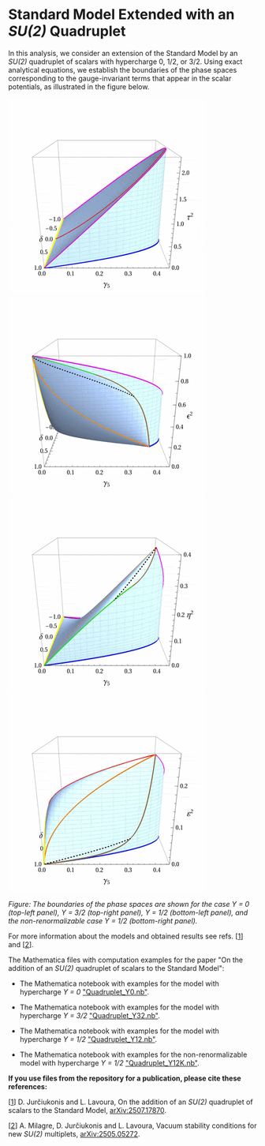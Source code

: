 # Standard Model Extended with an *SU(2)* Quadruplet

In this analysis, we consider an extension of the Standard Model by an *SU(2)* quadruplet of scalars with hypercharge 0, 1/2, or 3/2. Using exact analytical equations, we establish the boundaries of the phase spaces corresponding to the gauge-invariant terms that appear in the scalar potentials, as illustrated in the figure below.

![Phase space for the case with Y = 0](images/4plet-Y0-400.gif)       ![Phase space for the case with Y = 0](images/4plet-Y32_400.gif)
![Phase space for the case with Y = 0](images/4plet-Y12_400.gif)       ![Phase space for the case with Y = 0](images/4plet-Y12K_400.gif)

*Figure: The boundaries of the phase spaces are shown for the case *Y = 0* (top-left panel), *Y = 3/2* (top-right panel), *Y = 1/2* (bottom-left panel), and the non-renormalizable case *Y = 1/2* (bottom-right panel).*

For more information about the models and obtained results see refs. [[1](https://arxiv.org/abs/XXXX.XXXXX)] and [[2](https://arxiv.org/abs/2505.05272)].


The Mathematica files with computation examples for the paper "On the addition of an *SU(2)* quadruplet of scalars to the Standard Model":

- The Mathematica notebook with examples for the model with hypercharge *Y = 0* ["Quadruplet_Y0.nb"](https://github.com/jurciukonis/SM-quadruplet/blob/main/Quadruplet_Y0.nb).

- The Mathematica notebook with examples for the model with hypercharge *Y = 3/2* ["Quadruplet_Y32.nb"](https://github.com/jurciukonis/SM-quadruplet/blob/main/Quadruplet_Y32.nb).

- The Mathematica notebook with examples for the model with hypercharge *Y = 1/2* ["Quadruplet_Y12.nb"](https://github.com/jurciukonis/SM-quadruplet/blob/main/Quadruplet_Y12.nb).

- The Mathematica notebook with examples for the non-renormalizable model with hypercharge *Y = 1/2* ["Quadruplet_Y12K.nb"](https://github.com/jurciukonis/SM-quadruplet/blob/main/Quadruplet_Y12K.nb).


**If you use files from the repository for a publication, please cite these references:**

[[1](https://arxiv.org/abs/2507.17870)] D. Jurčiukonis and L. Lavoura, On the addition of an *SU(2)* quadruplet of scalars to the Standard Model, [arXiv:2507.17870](https://arxiv.org/abs/2507.17870).

[[2](https://arxiv.org/abs/2505.05272)] A. Milagre, D. Jurčiukonis and L. Lavoura, Vacuum stability conditions for new *SU(2)* multiplets, [arXiv:2505.05272](https://arxiv.org/abs/2505.05272).
